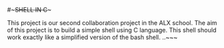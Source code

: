 #~~~~~SHELL IN C~~~~~

This project is our second collaboration project in the ALX school. The aim of this 
project is to build a simple shell using C language. This shell should work 
exactly like a simplified version of the bash shell.
..~~~
